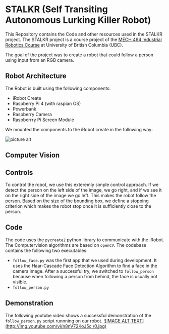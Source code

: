 # STALKR (Self Transiting Autonomous Lurking Killer Robot)
This Repository contains the Code and other resources used in the STALKR project. The STALKR project is a course project of the [MECH 464 Industrial Robotics Course](https://courses.students.ubc.ca/cs/courseschedule?pname=subjarea&tname=subj-course&dept=MECH&course=464) at University of British Columbia (UBC). 

The goal of the project was to create a robot that could follow a person using input from an RGB camera.

## Robot Architecture
The Robot is built using the following components:
* iRobot Create 
* Raspberry Pi 4 (with raspian OS)
* Powerbank
* Raspberry Camera
* Raspberrry Pi Screen Module

We mounted the components to the iRobot create in the following way:

![picture alt](https://github.com/aurelappius/STALKR/blob/master/documentation/images/system_architecture.png "System Architecture")

## Computer Vision

## Controls
To control the robot, we use this exteremly simple control approach. If we detect the person on the left side of the image, we go right, and if we see it on the right side of the image we go left. This makes the robot follow the person. Based on the size of the bounding box, we define a stopping criterion which makes the robot stop once it is sufficiently close to the person.

## Code
The code uses the ```pycreate2``` python library to communicate with the iRobot. The Computervision algorithms are based on ```openCV```. The codebase contains the following two executables:
* ```follow_face.py``` was the first app that we used during development. It uses the Haar-Cascade Face Detection Algorithm to find a face in the camera image. After a successful try, we switched to ```follow_person``` because when following a person from behind, the face is usually not visible. 
* ```follow_person.py``` 

## Demonstration
The following youtube video shows a successful demonstration of the ```follow_person.py``` script runnning on our robot.
[![IMAGE ALT TEXT](http://img.youtube.com/vi/n8nV72KoJ5c /0.jpg)](http://www.youtube.com/watch?v=n8nV72KoJ5c  "MECH 464 Project Video")